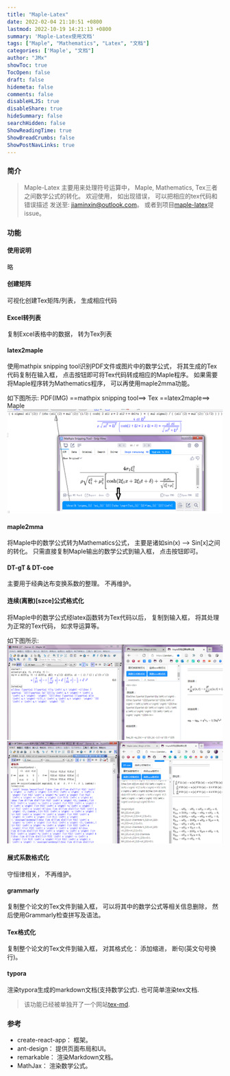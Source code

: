 ```yaml
---
title: "Maple-Latex"
date: 2022-02-04 21:10:51 +0800
lastmod: 2022-10-19 14:21:13 +0800
summary: 'Maple-Latex使用文档'
tags: ["Maple", "Mathematics", "Latex", "文档"]
categories: ['Maple', "文档"]
author: "JMx"
showToc: true
TocOpen: false
draft: false
hidemeta: false
comments: false
disableHLJS: true 
disableShare: true
hideSummary: false
searchHidden: false
ShowReadingTime: true
ShowBreadCrumbs: false
ShowPostNavLinks: true
---
```

### 简介
> Maple-Latex 主要用来处理符号运算中， 
Maple, Mathematics, Tex三者之间数学公式的转化。
欢迎使用， 如出现错误， 可以把相应的tex代码和错误描述
发送至: jiaminxin@outlook.com。 或者到项目[maple-latex](https://github.com/jiandandaoxingfu/maple-latex)提issue。

### 功能

#### 使用说明
略

#### 创建矩阵
可视化创建Tex矩阵/列表， 生成相应代码

#### Excel转列表
复制Excel表格中的数据， 转为Tex列表

#### latex2maple
使用mathpix snipping tool识别PDF文件或图片中的数学公式， 将其生成的Tex代码复制在输入框， 点击按钮即可将Tex代码转成相应的Maple程序。 
如果需要将Maple程序转为Mathematics程序， 可以再使用maple2mma功能。

如下图所示: PDF(IMG) ==mathpix snipping tool==> Tex ==latex2maple==> Maple
![latex2maple](images/latex2maple.png)

#### maple2mma
将Maple中的数学公式转为Mathematics公式， 主要是诸如sin(x) --> Sin[x]之间的转化。 只需直接复制Maple输出的数学公式到输入框， 点击按钮即可。 

#### DT-gT & DT-coe
主要用于经典达布变换系数的整理。 不再维护。

#### 连续(离散)[szce]公式格式化 
将Maple中的数学公式经latex函数转为Tex代码以后， 复制到输入框， 将其处理为正常的Tex代码， 如求导运算等。

如下图所示:
![连续公式格式化](images/continue-format.png)
![连续szce格式化](images/continue-szce-format.png)

#### 展式系数格式化
守恒律相关， 不再维护。

#### grammarly
复制整个论文的Tex文件到输入框， 可以将其中的数学公式等相关信息删除， 然后使用Grammarly检查拼写及语法。

#### Tex格式化
复制整个论文的Tex文件到输入框， 对其格式化： 添加缩进， 断句(英文句号换行)。

#### typora
渲染typora生成的markdown文档(支持数学公式). 也可简单渲染tex文档.
> 该功能已经被单独开了一个网站[tex-md](https://jiandandaoxingfu.github.io/md-tex-renderer).


### 参考
- create-react-app： 框架。
- ant-design： 提供页面布局和UI。
- remarkable： 渲染Markdown文档。
- MathJax： 渲染数学公式。